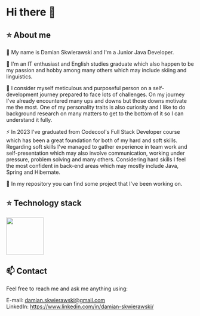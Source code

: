 # Hi there 👋

## :star: About me

💬 My name is Damian Skwierawski and I'm a Junior Java Developer.

🌱 I'm an IT enthusiast and English studies graduate which also happen to be my passion and hobby among many others which may include skiing and linguistics. 

🤔 I consider myself meticulous and purposeful person on a self-development journey prepared to face lots of challenges. On my journey I've already encountered many ups and downs but those downs motivate me the most.
One of my personality traits is also curiosity and I like to do background research on many matters to get to the bottom of it so I can understand it fully.

⚡ In 2023 I've graduated from Codecool's Full Stack Developer course which has been a great foundation for both of my hard and soft skills.
Regarding soft skills I've managed to gather experience in team work and self-presentation which may also involve communication, working under pressure, problem solving and many others.
Considering hard skills I feel the most confident in back-end areas which may mostly include Java, Spring and Hibernate.

🔭 In my repository you can find some project that I've been working on.

## :star: Technology stack
<div align="left">
	<img height="100" src="https://skillicons.dev/icons?i=bootstrap,css,docker,figma,flask,git,github,heroku,hibernate,html,java,js,maven,postgres,postman,powershell,py,react,spring&theme=dark"/>
</div>

## :mailbox: Contact
Feel free to reach me and ask me anything using:

E-mail: damian.skwierawski@gmail.com <br />
LinkedIn: https://www.linkedin.com/in/damian-skwierawski/

<!--
**damskw/damskw** is a ✨ _special_ ✨ repository because its `README.md` (this file) appears on your GitHub profile.

Here are some ideas to get you started:

- 🔭 I’m currently working on ...
- 🌱 I’m currently learning ...
- 👯 I’m looking to collaborate on ...
- 🤔 I’m looking for help with ...
- 💬 Ask me about ...
- 📫 How to reach me: ...
- 😄 Pronouns: ...
- ⚡ Fun fact: ...
-->
